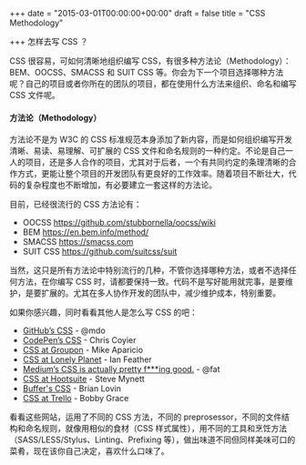 +++
date = "2015-03-01T00:00:00+00:00"
draft = false
title = "CSS Methodology"

+++
怎样去写 CSS ？

CSS 很容易，可如何清晰地组织编写 CSS，有很多种方法论（Methodology）：BEM、OOCSS、SMACSS 和 SUIT CSS 等。你会为下一个项目选择哪种方法呢？自己的项目或者你所在的团队的项目，都在使用什么方法来组织、命名和编写 CSS 文件呢。

#### 方法论（Methodology）

方法论不是为 W3C 的 CSS 标准规范本身添加了新内容，而是如何组织编写开发清晰、易读、易理解、可扩展的 CSS 文件和命名规则的一种约定。不论是自己一人的项目，还是多人合作的项目，尤其对于后者，一个有共同约定的条理清晰的合作方式，更能让整个项目的开发团队有更良好的工作效率。随着项目不断壮大，代码的复杂程度也不断增加，有必要建立一套这样的方法论。

目前，已经很流行的 CSS 方法论有：

- OOCSS https://github.com/stubbornella/oocss/wiki
- BEM https://en.bem.info/method/
- SMACSS https://smacss.com
- SUIT CSS https://github.com/suitcss/suit

当然，这只是所有方法论中特别流行的几种，不管你选择哪种方法，或者不选择任何方法，在你编写 CSS 时，请都要保持一致。代码不是写好能用就完事，是要维护，是要扩展的。尤其在多人协作开发的团队中，减少维护成本，特别重要。

如果你感兴趣，同时看看其他人是怎么写 CSS 的吧：

- [GitHub’s CSS](http://markdotto.com/2014/07/23/githubs-css/) - @mdo
- [CodePen’s CSS](http://codepen.io/chriscoyier/blog/codepens-css) - Chris Coyier
- [CSS at Groupon](http://mikeaparicio.com/2014/08/10/css-at-groupon/) - Mike Aparicio
- [CSS at Lonely Planet](http://ianfeather.co.uk/css-at-lonely-planet/) - Ian Feather
- [Medium’s CSS is actually pretty f***ing good.](https://medium.com/@fat/mediums-css-is-actually-pretty-fucking-good-b8e2a6c78b06) - @fat
- [CSS at Hootsuite](http://code.hootsuite.com/css-at-hootsuite/) - Steve Mynett
- [Buffer's CSS](http://blog.brianlovin.com/buffers-css/) - Brian Lovin
- [CSS at Trello](http://blog.trello.com/refining-the-way-we-structure-our-css-at-trello/) - Bobby Grace

看看这些网站，运用了不同的 CSS 方法，不同的 preprosessor，不同的文件结构和命名规则，就像用相似的食材（CSS 样式属性），用不同的工具和烹饪方法（SASS/LESS/Stylus、Linting、Prefixing 等），做出味道不同但同样美味可口的菜肴，现在该你自己决定，喜欢什么口味了。

